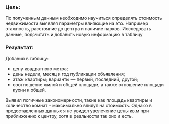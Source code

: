 
### Цель:
 По полученным данным необходимо научиться определять стоимость недвижимости выявляя параметры влияющие на это. Например этажность, расстояние до центра и наличие парков. 
Исследовать данные, подсчитать и добавить новую информацию в таблицу
### Результат:
Добавил в таблицу:
   - цену квадратного метра;
   - день недели, месяц и год публикации объявления;
   - этаж квартиры; варианты — первый, последний, другой;
   - соотношение жилой и общей площади, а также отношение площади кухни к общей.
 
Выявил логичные закономерности, такие как площадь квартиры и количество комнат - максимально влияут на стоимость. Однако в предоставленных данных я не увидел увелечение цены кв.м при приближению к центру, хотя в реальности  так оно и есть.
